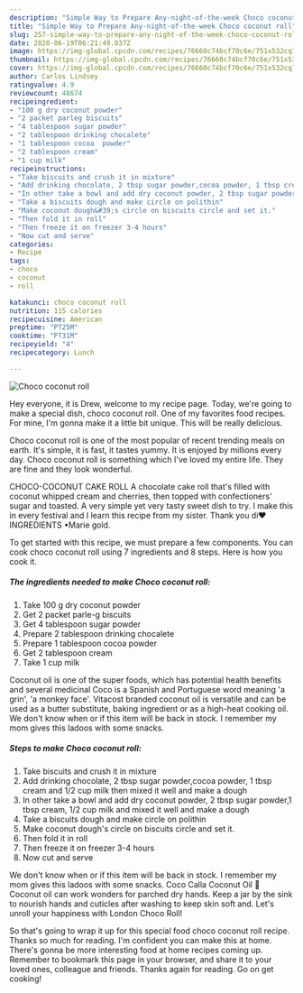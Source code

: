 ```yaml
---
description: "Simple Way to Prepare Any-night-of-the-week Choco coconut roll"
title: "Simple Way to Prepare Any-night-of-the-week Choco coconut roll"
slug: 257-simple-way-to-prepare-any-night-of-the-week-choco-coconut-roll
date: 2020-06-19T06:21:49.837Z
image: https://img-global.cpcdn.com/recipes/76660c74bcf70c6e/751x532cq70/choco-coconut-roll-recipe-main-photo.jpg
thumbnail: https://img-global.cpcdn.com/recipes/76660c74bcf70c6e/751x532cq70/choco-coconut-roll-recipe-main-photo.jpg
cover: https://img-global.cpcdn.com/recipes/76660c74bcf70c6e/751x532cq70/choco-coconut-roll-recipe-main-photo.jpg
author: Carlos Lindsey
ratingvalue: 4.9
reviewcount: 48674
recipeingredient:
- "100 g dry coconut powder"
- "2 packet parleg biscuits"
- "4 tablespoon sugar powder"
- "2 tablespoon drinking chocalete"
- "1 tablespoon cocoa  powder"
- "2 tablespoon cream"
- "1 cup milk"
recipeinstructions:
- "Take biscuits and crush it in mixture"
- "Add drinking chocolate, 2 tbsp sugar powder,cocoa powder, 1 tbsp cream and 1/2 cup milk then mixed it well and make a dough"
- "In other take a bowl and add dry coconut powder, 2 tbsp sugar powder,1 tbsp cream, 1/2 cup milk and mixed it well and make a dough"
- "Take a biscuits dough and make circle on polithin"
- "Make coconut dough&#39;s circle on biscuits circle and set it."
- "Then fold it in roll"
- "Then freeze it on freezer 3-4 hours"
- "Now cut and serve"
categories:
- Recipe
tags:
- choco
- coconut
- roll

katakunci: choco coconut roll 
nutrition: 115 calories
recipecuisine: American
preptime: "PT25M"
cooktime: "PT31M"
recipeyield: "4"
recipecategory: Lunch

---
```



![Choco coconut roll](https://img-global.cpcdn.com/recipes/76660c74bcf70c6e/751x532cq70/choco-coconut-roll-recipe-main-photo.jpg)

Hey everyone, it is Drew, welcome to my recipe page. Today, we're going to make a special dish, choco coconut roll. One of my favorites food recipes. For mine, I'm gonna make it a little bit unique. This will be really delicious.

Choco coconut roll is one of the most popular of recent trending meals on earth. It's simple, it is fast, it tastes yummy. It is enjoyed by millions every day. Choco coconut roll is something which I've loved my entire life. They are fine and they look wonderful.

CHOCO-COCONUT CAKE ROLL A chocolate cake roll that&#39;s filled with coconut whipped cream and cherries, then topped with confectioners&#39; sugar and toasted. A very simple yet very tasty sweet dish to try. I make this in every festival and I learn this recipe from my sister. Thank you di❤️ INGREDIENTS •Marie gold.


To get started with this recipe, we must prepare a few components. You can cook choco coconut roll using 7 ingredients and 8 steps. Here is how you cook it.

<!--inarticleads1-->

##### The ingredients needed to make Choco coconut roll:

1. Take 100 g dry coconut powder
1. Get 2 packet parle-g biscuits
1. Get 4 tablespoon sugar powder
1. Prepare 2 tablespoon drinking chocalete
1. Prepare 1 tablespoon cocoa  powder
1. Get 2 tablespoon cream
1. Take 1 cup milk


Coconut oil is one of the super foods, which has potential health benefits and several medicinal Coco is a Spanish and Portuguese word meaning &#39;a grin&#39;, &#39;a monkey face&#39;. Vitacost branded coconut oil is versatile and can be used as a butter substitute, baking ingredient or as a high-heat cooking oil. We don&#39;t know when or if this item will be back in stock. I remember my mom gives this ladoos with some snacks. 

<!--inarticleads2-->

##### Steps to make Choco coconut roll:

1. Take biscuits and crush it in mixture
1. Add drinking chocolate, 2 tbsp sugar powder,cocoa powder, 1 tbsp cream and 1/2 cup milk then mixed it well and make a dough
1. In other take a bowl and add dry coconut powder, 2 tbsp sugar powder,1 tbsp cream, 1/2 cup milk and mixed it well and make a dough
1. Take a biscuits dough and make circle on polithin
1. Make coconut dough&#39;s circle on biscuits circle and set it.
1. Then fold it in roll
1. Then freeze it on freezer 3-4 hours
1. Now cut and serve


We don&#39;t know when or if this item will be back in stock. I remember my mom gives this ladoos with some snacks. Coco Calla Coconut Oil 🌴 Coconut oil can work wonders for parched dry hands. Keep a jar by the sink to nourish hands and cuticles after washing to keep skin soft and. Let&#39;s unroll your happiness with London Choco Roll! 

So that's going to wrap it up for this special food choco coconut roll recipe. Thanks so much for reading. I'm confident you can make this at home. There's gonna be more interesting food at home recipes coming up. Remember to bookmark this page in your browser, and share it to your loved ones, colleague and friends. Thanks again for reading. Go on get cooking!
